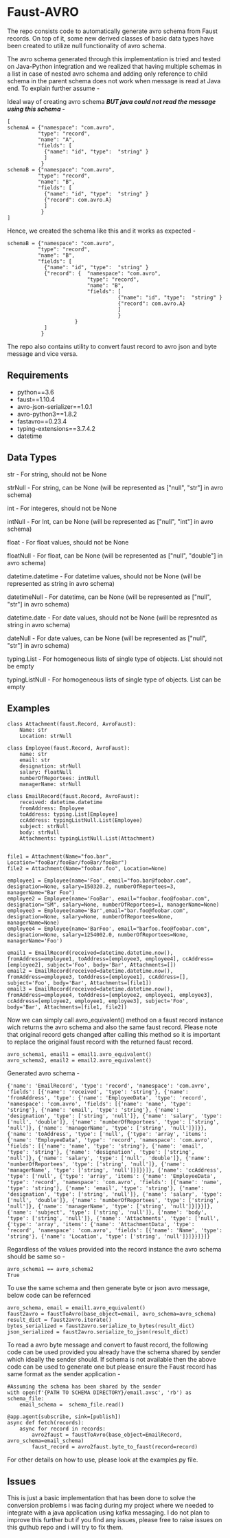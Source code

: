 # Faust-AVRO
The repo consists code to automatically generate avro schema from Faust records. On top of it, some new derived classes of basic data types have been created to utilize null functionality of avro schema. 

The avro schema generated through this implementation is tried and tested on Java-Python integration and we realized that having multiple schemas in a list in case of nested avro schema and adding only reference to child schema in the parent schema does not work when message is read at Java end. To explain further assume - 

Ideal way of creating avro schema ***BUT java could not read the message using this schema -***
```
[
schemaA = {"namespace": "com.avro",
          "type": "record",
          "name": "A",
          "fields": [
            {"name": "id", "type":  "string" }
            ]
           }
schemaB = {"namespace": "com.avro",
          "type": "record",
          "name": "B",
          "fields": [
            {"name": "id", "type":  "string" }
            {"record": com.avro.A}
            ]
           }
]
```

Hence, we created the schema like this and it works as expected  - 
```
schemaB = {"namespace": "com.avro",
          "type": "record",
          "name": "B",
          "fields": [
            {"name": "id", "type":  "string" }
            {"record": {  "namespace": "com.avro",
                          "type": "record",
                          "name": "B",
                          "fields": [
                                    {"name": "id", "type":  "string" }
                                    {"record": com.avro.A}
                                    ]
                                    }
                      }
            ]
           }
```


The repo also contains utility to convert faust record to avro json and byte message and vice versa.

## Requirements
- python==3.6
- faust==1.10.4
- avro-json-serializer==1.0.1
- avro-python3==1.8.2
- fastavro==0.23.4
- typing-extensions==3.7.4.2
- datetime

## Data Types
str - For string, should not be None

strNull - For string, can be None (will be represented as ["null", "str"] in avro schema)

int - For integeres, should not be None

intNull - For Int, can be None (will be represented as ["null", "int"] in avro schema)

float - For float values, should not be None

floatNull - For float, can be None (will be represented as ["null", "double"] in avro schema)

datetime.datetime - For datetime values, should not be None (will be represented as string in avro schema)

datetimeNull - For datetime, can be None (will be represented as ["null", "str"] in avro schema)

datetime.date - For date values, should not be None (will be represnted as string in avro schema)

dateNull - For date values, can be None (will be represented as ["null", "str"] in avro schema)

typing.List - For homogeneous lists of single type of objects. List should not be empty

typingListNull - For homogeneous lists of single type of objects. List can be empty


## Examples

```
class Attachment(faust.Record, AvroFaust):
    Name: str
    Location: strNull
    
class Employee(faust.Record, AvroFaust):
    name: str
    email: str
    designation: strNull
    salary: floatNull
    numberOfReportees: intNull
    managerName: strNull
    
class EmailRecord(faust.Record, AvroFaust):
    received: datetime.datetime
    fromAddress: Employee
    toAddress: typing.List[Employee]
    ccAddress: typingListNull.List(Employee)
    subject: strNull
    body: strNull
    Attachments: typingListNull.List(Attachment)


file1 = Attachment(Name="foo.bar", Location="fooBar/fooBar/fooBar/fooBar")
file2 = Attachment(Name="foobar.foo", Location=None)

employee1 = Employee(name='Foo', email="foo.bar@foobar.com", designation=None, salary=150320.2, numberOfReportees=3, managerName="Bar Foo")
employee2 = Employee(name='FooBar', email="foobar.foo@foobar.com", designation="SM", salary=None, numberOfReportees=1, managerName=None)
employee3 = Employee(name='Bar',email="bar.foo@foobar.com", designation=None, salary=None, numberOfReportees=None, managerName=None)
employee4 = Employee(name='BarFoo', email="barfoo.foo@foobar.com", designation=None, salary=1254002.0, numberOfReportees=None, managerName='Foo')

email1 = EmailRecord(received=datetime.datetime.now(), fromAddress=employee1, toAddress=[employee3, employee4], ccAddress=[employee2], subject='Foo', body='Bar', Attachments=[])
email2 = EmailRecord(received=datetime.datetime.now(), fromAddress=employee3, toAddress=[employee1], ccAddress=[], subject='Foo', body='Bar', Attachments=[file1])
email3 = EmailRecord(received=datetime.datetime.now(), fromAddress=employee4, toAddress=[employee2, employee1, employee3], ccAddress=[employee2, employee1, employee3], subject='Foo', body='Bar', Attachments=[file1, file2])
```

Now we can simply call avro_equivalent() method on a faust record instance wich returns the avro schema and also the same faust record. Please note that original record gets changed after calling this method so it is important to replace the original faust record with the returned faust record.

```
avro_schema1, email1 = email1.avro_equivalent()
avro_schema2, email2 = email2.avro_equivalent()
```
Generated avro schema -
```
{'name': 'EmailRecord', 'type': 'record', 'namespace': 'com.avro', 'fields': [{'name': 'received', 'type': 'string'}, {'name': 'fromAddress', 'type': {'name': 'EmployeeData', 'type': 'record', 'namespace': 'com.avro', 'fields': [{'name': 'name', 'type': 'string'}, {'name': 'email', 'type': 'string'}, {'name': 'designation', 'type': ['string', 'null']}, {'name': 'salary', 'type': ['null', 'double']}, {'name': 'numberOfReportees', 'type': ['string', 'null']}, {'name': 'managerName', 'type': ['string', 'null']}]}}, {'name': 'toAddress', 'type': ['null', {'type': 'array', 'items': {'name': 'EmployeeData', 'type': 'record', 'namespace': 'com.avro', 'fields': [{'name': 'name', 'type': 'string'}, {'name': 'email', 'type': 'string'}, {'name': 'designation', 'type': ['string', 'null']}, {'name': 'salary', 'type': ['null', 'double']}, {'name': 'numberOfReportees', 'type': ['string', 'null']}, {'name': 'managerName', 'type': ['string', 'null']}]}}]}, {'name': 'ccAddress', 'type': ['null', {'type': 'array', 'items': {'name': 'EmployeeData', 'type': 'record', 'namespace': 'com.avro', 'fields': [{'name': 'name', 'type': 'string'}, {'name': 'email', 'type': 'string'}, {'name': 'designation', 'type': ['string', 'null']}, {'name': 'salary', 'type': ['null', 'double']}, {'name': 'numberOfReportees', 'type': ['string', 'null']}, {'name': 'managerName', 'type': ['string', 'null']}]}}]}, {'name': 'subject', 'type': ['string', 'null']}, {'name': 'body', 'type': ['string', 'null']}, {'name': 'Attachments', 'type': ['null', {'type': 'array', 'items': {'name': 'AttachmentData', 'type': 'record', 'namespace': 'com.avro', 'fields': [{'name': 'Name', 'type': 'string'}, {'name': 'Location', 'type': ['string', 'null']}]}}]}]}
```

Regardless of the values provided into the record instance the avro schema should be same so -
```
avro_schema1 == avro_schema2
True
```

To use the same schema and then generate byte or json avro message, below code can be refernced
```
avro_schema, email = email1.avro_equivalent()
faust2avro = faustToAvro(base_object=email, avro_schema=avro_schema)
result_dict = faust2avro.iterate()
bytes_serialized = faust2avro.serialize_to_bytes(result_dict)
json_serialized = faust2avro.serialize_to_json(result_dict)
```

To read a avro byte message and convert to faust record, the following code can be used provided you already have the schema shared by sender which ideally the sender should. If schema is not available then the above code can be used to generate one but please ensure the Faust record has same format as the sender application - 
```
#Assuming the schema has been shared by the sender
with open(f'{PATH TO SCHEMA DIRECTORY}/email.avsc', 'rb') as schema_file:
    email_schema =  schema_file.read()

@app.agent(subscribe, sink=[publish])
async def fetch(records):
    async for record in records:
        avro2faust = faustToAvro(base_object=EmailRecord, avro_schema=email_schema)
        faust_record = avro2faust.byte_to_faust(record=record)
```


For other details on how to use, please look at the examples.py file.

## Issues
This is just a basic implementation that has been done to solve the conversion problems i was facing during my project where we needed to integrate with a java application using kafka messaging. I do not plan to improve this further but if you find any issues, please free to raise issues on this guthub repo and i will try to fix them.



